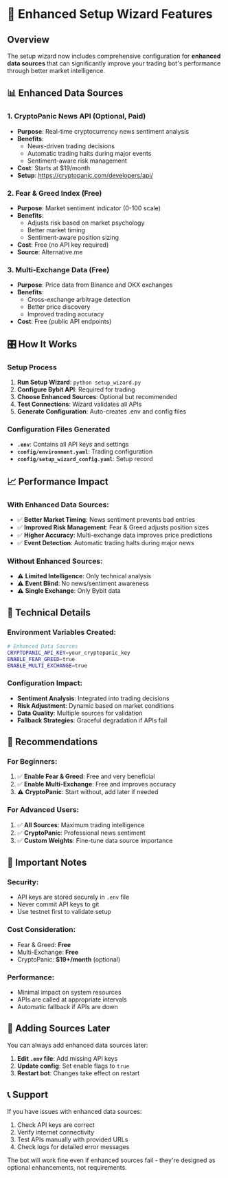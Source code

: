 # 🚀 Enhanced Setup Wizard Features

## Overview

The setup wizard now includes comprehensive configuration for **enhanced data sources** that can significantly improve your trading bot's performance through better market intelligence.

## 📊 Enhanced Data Sources

### 1. **CryptoPanic News API** (Optional, Paid)
- **Purpose**: Real-time cryptocurrency news sentiment analysis
- **Benefits**: 
  - News-driven trading decisions
  - Automatic trading halts during major events
  - Sentiment-aware risk management
- **Cost**: Starts at $19/month
- **Setup**: https://cryptopanic.com/developers/api/

### 2. **Fear & Greed Index** (Free)
- **Purpose**: Market sentiment indicator (0-100 scale)
- **Benefits**:
  - Adjusts risk based on market psychology
  - Better market timing
  - Sentiment-aware position sizing
- **Cost**: Free (no API key required)
- **Source**: Alternative.me

### 3. **Multi-Exchange Data** (Free)
- **Purpose**: Price data from Binance and OKX exchanges
- **Benefits**:
  - Cross-exchange arbitrage detection
  - Better price discovery
  - Improved trading accuracy
- **Cost**: Free (public API endpoints)

## 🎛️ How It Works

### Setup Process
1. **Run Setup Wizard**: `python setup_wizard.py`
2. **Configure Bybit API**: Required for trading
3. **Choose Enhanced Sources**: Optional but recommended
4. **Test Connections**: Wizard validates all APIs
5. **Generate Configuration**: Auto-creates .env and config files

### Configuration Files Generated
- **`.env`**: Contains all API keys and settings
- **`config/environment.yaml`**: Trading configuration
- **`config/setup_wizard_config.yaml`**: Setup record

## 📈 Performance Impact

### With Enhanced Data Sources:
- ✅ **Better Market Timing**: News sentiment prevents bad entries
- ✅ **Improved Risk Management**: Fear & Greed adjusts position sizes
- ✅ **Higher Accuracy**: Multi-exchange data improves price predictions
- ✅ **Event Detection**: Automatic trading halts during major news

### Without Enhanced Sources:
- ⚠️ **Limited Intelligence**: Only technical analysis
- ⚠️ **Event Blind**: No news/sentiment awareness
- ⚠️ **Single Exchange**: Only Bybit data

## 🔧 Technical Details

### Environment Variables Created:
```bash
# Enhanced Data Sources
CRYPTOPANIC_API_KEY=your_cryptopanic_key
ENABLE_FEAR_GREED=true
ENABLE_MULTI_EXCHANGE=true
```

### Configuration Impact:
- **Sentiment Analysis**: Integrated into trading decisions
- **Risk Adjustment**: Dynamic based on market conditions
- **Data Quality**: Multiple sources for validation
- **Fallback Strategies**: Graceful degradation if APIs fail

## 🎯 Recommendations

### For Beginners:
1. ✅ **Enable Fear & Greed**: Free and very beneficial
2. ✅ **Enable Multi-Exchange**: Free and improves accuracy
3. ⚠️ **CryptoPanic**: Start without, add later if needed

### For Advanced Users:
1. ✅ **All Sources**: Maximum trading intelligence
2. ✅ **CryptoPanic**: Professional news sentiment
3. ✅ **Custom Weights**: Fine-tune data source importance

## 🚨 Important Notes

### Security:
- API keys are stored securely in `.env` file
- Never commit API keys to git
- Use testnet first to validate setup

### Cost Consideration:
- Fear & Greed: **Free**
- Multi-Exchange: **Free**
- CryptoPanic: **$19+/month** (optional)

### Performance:
- Minimal impact on system resources
- APIs are called at appropriate intervals
- Automatic fallback if APIs are down

## 🔄 Adding Sources Later

You can always add enhanced data sources later:

1. **Edit `.env` file**: Add missing API keys
2. **Update config**: Set enable flags to `true`
3. **Restart bot**: Changes take effect on restart

## 📞 Support

If you have issues with enhanced data sources:
1. Check API keys are correct
2. Verify internet connectivity
3. Test APIs manually with provided URLs
4. Check logs for detailed error messages

The bot will work fine even if enhanced sources fail - they're designed as optional enhancements, not requirements.